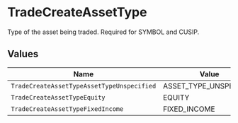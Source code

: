 # TradeCreateAssetType

Type of the asset being traded. Required for SYMBOL and CUSIP.


## Values

| Name                                       | Value                                      |
| ------------------------------------------ | ------------------------------------------ |
| `TradeCreateAssetTypeAssetTypeUnspecified` | ASSET_TYPE_UNSPECIFIED                     |
| `TradeCreateAssetTypeEquity`               | EQUITY                                     |
| `TradeCreateAssetTypeFixedIncome`          | FIXED_INCOME                               |